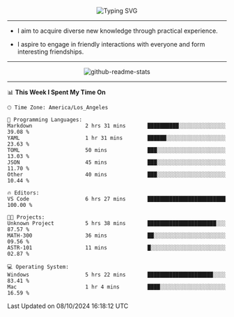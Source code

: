 <p align="center">
  <img src="https://readme-typing-svg.demolab.com?font=Fira+Code&weight=500&size=32&duration=2500&pause=1600&center=true&vCenter=true&random=false&width=1024&height=64&lines=Hi+there+%F0%9F%91%8B;I'm+delighted+you+could+make+it+here+%F0%9F%8E%89;I'm+Harry%2C+a+college+student+still+finding+my+way" alt="Typing SVG" />
</p>


---


- I aim to acquire diverse new knowledge through practical experience.

- I aspire to engage in friendly interactions with everyone and form interesting friendships.


---


<p align="center">
  <img src="https://github-readme-stats.vercel.app/api?username=Harry-Jing&show_icons=true" alt="github-readme-stats"/>
</p>


---

<!--START_SECTION:waka-->
📊 **This Week I Spent My Time On** 

```text
🕑︎ Time Zone: America/Los_Angeles

💬 Programming Languages: 
Markdown                 2 hrs 31 mins       ██████████░░░░░░░░░░░░░░░   39.08 % 
YAML                     1 hr 31 mins        ██████░░░░░░░░░░░░░░░░░░░   23.63 % 
TOML                     50 mins             ███░░░░░░░░░░░░░░░░░░░░░░   13.03 % 
JSON                     45 mins             ███░░░░░░░░░░░░░░░░░░░░░░   11.70 % 
Other                    40 mins             ███░░░░░░░░░░░░░░░░░░░░░░   10.44 % 

🔥 Editors: 
VS Code                  6 hrs 27 mins       █████████████████████████   100.00 % 

🐱‍💻 Projects: 
Unknown Project          5 hrs 38 mins       ██████████████████████░░░   87.57 % 
MATH-300                 36 mins             ██░░░░░░░░░░░░░░░░░░░░░░░   09.56 % 
ASTR-101                 11 mins             █░░░░░░░░░░░░░░░░░░░░░░░░   02.87 % 

💻 Operating System: 
Windows                  5 hrs 22 mins       █████████████████████░░░░   83.41 % 
Mac                      1 hr 4 mins         ████░░░░░░░░░░░░░░░░░░░░░   16.59 % 
```


 Last Updated on 08/10/2024 16:18:12 UTC
<!--END_SECTION:waka-->
